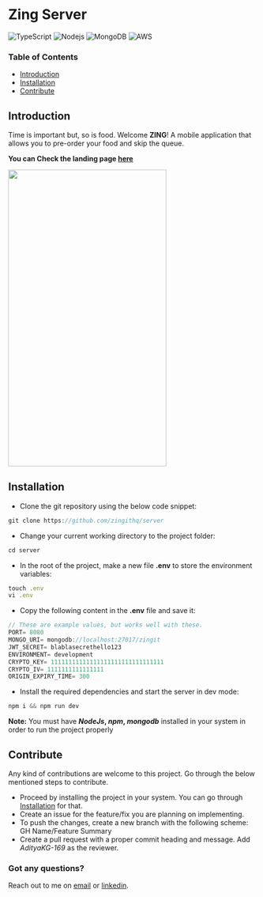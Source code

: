 # Zing Server

![TypeScript](https://img.shields.io/badge/-TypeScript-3178c6?style=flat-square&logo=typescript&logoColor=white)
![Nodejs](https://img.shields.io/badge/-Nodejs-339933?style=flat-square&logo=Node.js&logoColor=white)
![MongoDB](https://img.shields.io/badge/-MongoDB-47a248?style=flat-square&logo=mongodb&logoColor=white)
![AWS](https://img.shields.io/badge/-AWS-232f3e?style=flat-square&logo=amazonaws&logoColor=white)


### Table of Contents  
- [Introduction](https://github.com/zingithq/server#introduction)
- [Installation](https://github.com/zingithq/server#installation)
- [Contribute](https://github.com/zingithq/server#contribute)

## Introduction
Time is important but, so is food. Welcome **ZING**! A mobile application that allows you to pre-order your food and skip the queue.

**You can Check the landing page <a href='https://zingnow.in'>here</a>**

<img src='https://zingnow.in/M2.webp' width="320" height="600"/>

## Installation
- Clone the git repository using the below code snippet:
```javascript
git clone https://github.com/zingithq/server
```
- Change your current working directory to the project folder:
```javascript
cd server
```
- In the root of the project, make a new file **.env** to store the environment variables:
```javascript
touch .env
vi .env
```
- Copy the following content in the **.env** file and save it:
```javascript
// These are example values, but works well with these.
PORT= 8080 
MONGO_URI= mongodb://localhost:27017/zingit
JWT_SECRET= blablasecrethello123
ENVIRONMENT= development
CRYPTO_KEY= 11111111111111111111111111111111
CRYPTO_IV= 1111111111111111
ORIGIN_EXPIRY_TIME= 300
```

- Install the required dependencies and start the server in dev mode:
```javascript
npm i && npm run dev
```
**Note:**
You must have **_NodeJs_, _npm_, _mongodb_** installed in your system in order to run the project properly


## Contribute
Any kind of contributions are welcome to this project. Go through the below mentioned steps to contribute.
- Proceed by installing the project in your system. You can go through [Installation](https://github.com/zingithq/server#installation) for that.
- Create an issue for the feature/fix you are planning on implementing.
- To push the changes, create a new branch with the following scheme: GH Name/Feature Summary
- Create a pull request with a proper commit heading and message. Add _AdityaKG-169_ as the reviewer.

### Got any questions?
Reach out to me on [email](mailto:adityakrishnaoff@gmail.com) or [linkedin](https://linkedin.com/in/adityakrishnagupta).
